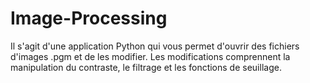 # Image-Processing
Il s'agit d'une application Python qui vous permet d'ouvrir des fichiers d'images .pgm et de les modifier.
Les modifications comprennent la manipulation du contraste, le filtrage et les fonctions de seuillage.
